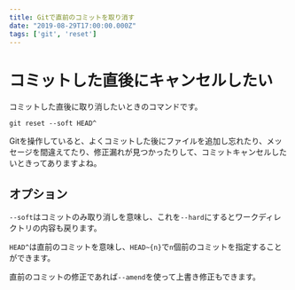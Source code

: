 ```yaml
---
title: Gitで直前のコミットを取り消す
date: "2019-08-29T17:00:00.000Z"
tags: ['git', 'reset']
---
```


# コミットした直後にキャンセルしたい

コミットした直後に取り消したいときのコマンドです。

```shell
git reset --soft HEAD^
```

Gitを操作していると、よくコミットした後にファイルを追加し忘れたり、メッセージを間違えてたり、修正漏れが見つかったりして、コミットキャンセルしたいときってありますよね。

## オプション

`--soft`はコミットのみ取り消しを意味し、これを`--hard`にするとワークディレクトリの内容も戻ります。

`HEAD^`は直前のコミットを意味し、`HEAD~{n}`で`n`個前のコミットを指定することができます。

直前のコミットの修正であれば`--amend`を使って上書き修正もできます。